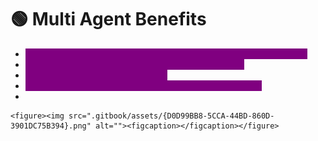 # 🟢 Multi Agent Benefits

* <mark style="color:purple;background-color:purple;">**Each agent can be customized to do one single thing and do it well**</mark>
* <mark style="color:purple;background-color:purple;">**One agent can we writer and another be researcher**</mark>
* <mark style="color:purple;background-color:purple;">**Each agent can use different LLM**</mark>
* <mark style="color:purple;background-color:purple;">**Depending upon task we can use different LLMs as well**</mark>
*

    <figure><img src=".gitbook/assets/{D0D99BB8-5CCA-44BD-860D-3901DC75B394}.png" alt=""><figcaption></figcaption></figure>

